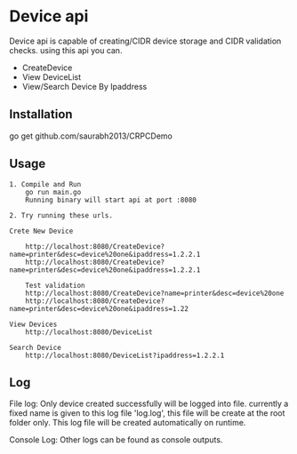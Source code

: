 # Device api
Device api is capable of creating/CIDR device storage and CIDR validation checks.
using this api you can. 
-	CreateDevice
-	View DeviceList
-	View/Search Device By Ipaddress

## Installation
 go get github.com/saurabh2013/CRPCDemo

## Usage 

	1. Compile and Run
		go run main.go 
		Running binary will start api at port :8080
		
	2. Try running these urls.

	Crete New Device 
	
		http://localhost:8080/CreateDevice?name=printer&desc=device%20one&ipaddress=1.2.2.1
		http://localhost:8080/CreateDevice?name=printer&desc=device%20one&ipaddress=1.2.2.1
		
		Test validation
		http://localhost:8080/CreateDevice?name=printer&desc=device%20one
		http://localhost:8080/CreateDevice?name=printer&desc=device%20one&ipaddress=1.22
	
	View Devices
		http://localhost:8080/DeviceList
	
	Search Device
		http://localhost:8080/DeviceList?ipaddress=1.2.2.1

## Log
File log:
	Only device created successfully will be logged into file. currently a fixed name is given to this log file 'log.log', this file will be create at the root folder only.
	This log file will be created automatically on runtime.
	
Console Log:
	Other logs can be found as console outputs.

 